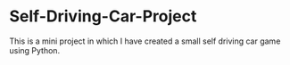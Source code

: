 # Self-Driving-Car-Project
This is a mini project in which I have created a small self driving car game using Python.
